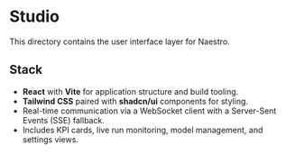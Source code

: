 # Studio

This directory contains the user interface layer for Naestro.

## Stack

- **React** with **Vite** for application structure and build tooling.
- **Tailwind CSS** paired with **shadcn/ui** components for styling.
- Real-time communication via a WebSocket client with a Server-Sent Events (SSE) fallback.
- Includes KPI cards, live run monitoring, model management, and settings views.
